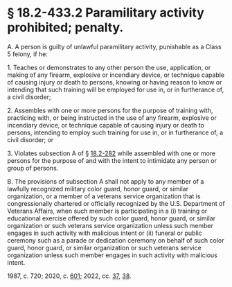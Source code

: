 # § 18.2-433.2 Paramilitary activity prohibited; penalty.

<p>A. A person is guilty of unlawful paramilitary activity, punishable as a Class 5 felony, if he:</p><p>1. Teaches or demonstrates to any other person the use, application, or making of any firearm, explosive or incendiary device, or technique capable of causing injury or death to persons, knowing or having reason to know or intending that such training will be employed for use in, or in furtherance of, a civil disorder;</p><p>2. Assembles with one or more persons for the purpose of training with, practicing with, or being instructed in the use of any firearm, explosive or incendiary device, or technique capable of causing injury or death to persons, intending to employ such training for use in, or in furtherance of, a civil disorder; or</p><p>3. Violates subsection A of § <a href='/vacode/18.2-282/'>18.2-282</a> while assembled with one or more persons for the purpose of and with the intent to intimidate any person or group of persons.</p><p>B. The provisions of subsection A shall not apply to any member of a lawfully recognized military color guard, honor guard, or similar organization, or a member of a veterans service organization that is congressionally chartered or officially recognized by the U.S. Department of Veterans Affairs, when such member is participating in a (i) training or educational exercise offered by such color guard, honor guard, or similar organization or such veterans service organization unless such member engages in such activity with malicious intent or (ii) funeral or public ceremony such as a parade or dedication ceremony on behalf of such color guard, honor guard, or similar organization or such veterans service organization unless such member engages in such activity with malicious intent.</p><p>1987, c. 720; 2020, c. <a href='http://lis.virginia.gov/cgi-bin/legp604.exe?201+ful+CHAP0601'>601</a>; 2022, cc. <a href='http://lis.virginia.gov/cgi-bin/legp604.exe?221+ful+CHAP0037'>37</a>, <a href='http://lis.virginia.gov/cgi-bin/legp604.exe?221+ful+CHAP0038'>38</a>.</p>